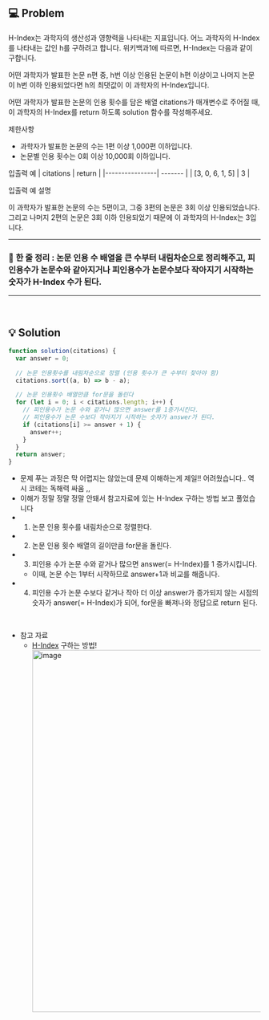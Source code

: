 ## 💻 Problem

H-Index는 과학자의 생산성과 영향력을 나타내는 지표입니다. 어느 과학자의 H-Index를 나타내는 값인 h를 구하려고 합니다. 위키백과1에 따르면, H-Index는 다음과 같이 구합니다.

어떤 과학자가 발표한 논문 n편 중, h번 이상 인용된 논문이 h편 이상이고 나머지 논문이 h번 이하 인용되었다면 h의 최댓값이 이 과학자의 H-Index입니다.

어떤 과학자가 발표한 논문의 인용 횟수를 담은 배열 citations가 매개변수로 주어질 때, 이 과학자의 H-Index를 return 하도록 solution 함수를 작성해주세요.

제한사항

- 과학자가 발표한 논문의 수는 1편 이상 1,000편 이하입니다.
- 논문별 인용 횟수는 0회 이상 10,000회 이하입니다.

입출력 예
| citations | return |
|----------------| ------- |
| [3, 0, 6, 1, 5] | 3 |

입출력 예 설명

이 과학자가 발표한 논문의 수는 5편이고, 그중 3편의 논문은 3회 이상 인용되었습니다. 그리고 나머지 2편의 논문은 3회 이하 인용되었기 때문에 이 과학자의 H-Index는 3입니다.

<hr>

### 📍 **한 줄 정리** : 논문 인용 수 배열을 큰 수부터 내림차순으로 정리해주고, 피인용수가 논문수와 같아지거나 피인용수가 논문수보다 작아지기 시작하는 숫자가 H-Index 수가 된다.

<hr>

<br/>

## 💡 Solution

```js
function solution(citations) {
  var answer = 0;

  // 논문 인용횟수를 내림차순으로 정렬 (인용 횟수가 큰 수부터 찾아야 함)
  citations.sort((a, b) => b - a);

  // 논문 인용횟수 배열만큼 for문을 돌린다
  for (let i = 0; i < citations.length; i++) {
    // 피인용수가 논문 수와 같거나 많으면 answer를 1증가시킨다.
    // 피인용수가 논문 수보다 작아지기 시작하는 숫자가 answer가 된다.
    if (citations[i] >= answer + 1) {
      answer++;
    }
  }
  return answer;
}
```

- 문제 푸는 과정은 막 어렵지는 않았는데 문제 이해하는게 제일!! 어려웠습니다.. 역시 코테는 독해력 싸움 ,,
- 이해가 정말 정말 정말 안돼서 참고자료에 있는 H-Index 구하는 방법 보고 풀었습니다
- 1. 논문 인용 횟수를 내림차순으로 정렬한다.
- 2. 논문 인용 횟수 배열의 길이만큼 for문을 돌린다.
- 3. 피인용 수가 논문 수와 같거나 많으면 answer(= H-Index)를 1 증가시킵니다.
  - 이때, 논문 수는 1부터 시작하므로 answer+1과 비교를 해줍니다.
- 4. 피인용 수가 논문 수보다 같거나 작아 더 이상 answer가 증가되지 않는 시점의 숫자가 answer(= H-Index)가 되어, for문을 빠져나와 정답으로 return 된다.

<br/>

- 참고 자료
  - [H-Index](https://www.ibric.org/myboard/read.php?Board=news&id=270333) 구하는 방법!
    <img width="722" alt="image" src="https://user-images.githubusercontent.com/77691829/237016750-49e772c9-5af9-4ea4-85de-359272d8b952.png">
